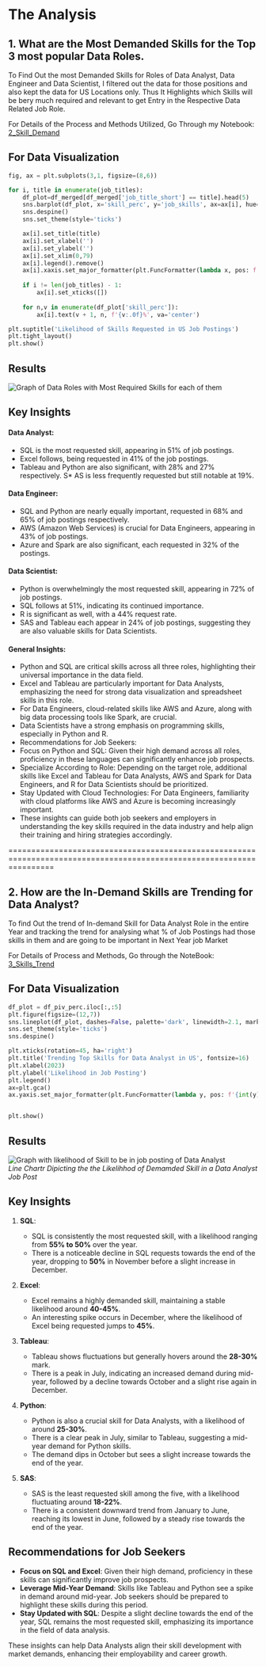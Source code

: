 # The Analysis 

## 1. What are the Most Demanded Skills for the Top 3 most popular Data Roles.

To Find Out the most Demanded Skills for Roles of Data Analyst, Data Engineer and Data Scientist, I filtered out the data for those positions and also kept the data for US Locations only. Thus It Highlights which Skills will be bery much required and relevant to get Entry in the Respective Data Related Job Role.

For Details of the Process and Methods Utilized, Go Through my Notebook:  
[2_Skill_Demand](2_Skill_Demand.ipynb)

## For Data Visualization
``` python
fig, ax = plt.subplots(3,1, figsize=(8,6))

for i, title in enumerate(job_titles):
    df_plot=df_merged[df_merged['job_title_short'] == title].head(5)
    sns.barplot(df_plot, x='skill_perc', y='job_skills', ax=ax[i], hue='skill_perc', palette='dark:b_r')
    sns.despine()
    sns.set_theme(style='ticks')

    ax[i].set_title(title)
    ax[i].set_xlabel('')
    ax[i].set_ylabel('')
    ax[i].set_xlim(0,79)
    ax[i].legend().remove()
    ax[i].xaxis.set_major_formatter(plt.FuncFormatter(lambda x, pos: f'{int(x)}%'))
    
    if i != len(job_titles) - 1:
        ax[i].set_xticks([])
    
    for n,v in enumerate(df_plot['skill_perc']):
        ax[i].text(v + 1, n, f'{v:.0f}%', va='center')

plt.suptitle('Likelihood of Skills Requested in US Job Postings')
plt.tight_layout()
plt.show()
```

## Results
![Graph of Data Roles with Most Required Skills for each of them](Skill_demad_for_3DataRoles.png)


## Key Insights
#### Data Analyst:
* SQL is the most requested skill, appearing in 51% of job postings.
* Excel follows, being requested in 41% of the job postings.
* Tableau and Python are also significant, with 28% and 27% respectively.
S* AS is less frequently requested but still notable at 19%.

#### Data Engineer:
* SQL and Python are nearly equally important, requested in 68% and 65% of job postings respectively.
* AWS (Amazon Web Services) is crucial for Data Engineers, appearing in 43% of job postings.
* Azure and Spark are also significant, each requested in 32% of the postings.

#### Data Scientist:
* Python is overwhelmingly the most requested skill, appearing in 72% of job postings.
* SQL follows at 51%, indicating its continued importance.
* R is significant as well, with a 44% request rate.
* SAS and Tableau each appear in 24% of job postings, suggesting they are also valuable skills for Data Scientists.

#### General Insights:
* Python and SQL are critical skills across all three roles, highlighting their universal importance in the data field.
* Excel and Tableau are particularly important for Data Analysts, emphasizing the need for strong data visualization and spreadsheet skills in this role.
* For Data Engineers, cloud-related skills like AWS and Azure, along with big data processing tools like Spark, are crucial.
* Data Scientists have a strong emphasis on programming skills, especially in Python and R.
* Recommendations for Job Seekers:
* Focus on Python and SQL: Given their high demand across all roles, proficiency in these languages can significantly enhance job prospects.
* Specialize According to Role: Depending on the target role, additional skills like Excel and Tableau for Data Analysts, AWS and Spark for Data Engineers, and R for Data Scientists should be prioritized.
* Stay Updated with Cloud Technologies: For Data Engineers, familiarity with cloud platforms like AWS and Azure is becoming increasingly important.
* These insights can guide both job seekers and employers in understanding the key skills required in the data industry and help align their training and hiring strategies accordingly.

======================================================================================================================

## 2. How are the In-Demand Skills are Trending for Data Analyst?

To find Out the trend of In-demand Skill for Data Analyst Role in the entire Year and tracking the trend for analysing what % of Job Postings had those skills in them and are going to be important in Next Year job Market

For Details of Process and Methods, Go through the NoteBook:      
[3_Skills_Trend](3_Skills_Trend.ipynb)

## For Data Visualization
```python
df_plot = df_piv_perc.iloc[:,:5]
plt.figure(figsize=(12,7))
sns.lineplot(df_plot, dashes=False, palette='dark', linewidth=2.1, markers=True)
sns.set_theme(style='ticks')
sns.despine()

plt.xticks(rotation=45, ha='right')
plt.title('Trending Top Skills for Data Analyst in US', fontsize=16)
plt.xlabel(2023)
plt.ylabel('Likelihood in Job Posting')
plt.legend()
ax=plt.gca()
ax.yaxis.set_major_formatter(plt.FuncFormatter(lambda y, pos: f'{int(y)}%'))


plt.show()
```

## Results
![Graph with likelihood of Skill to be in job posting of Data Analyst](Likelihood_of_skill_in_DA_role.png)  
*Line Chartr Dipicting the the Likelihhod of Demamded Skill in a Data Analyst Job Post*


## Key Insights
1. **SQL**:
   - SQL is consistently the most requested skill, with a likelihood ranging from **55% to 50%** over the year.
   - There is a noticeable decline in SQL requests towards the end of the year, dropping to **50%** in November before a slight increase in December.

2. **Excel**:
   - Excel remains a highly demanded skill, maintaining a stable likelihood around **40-45%**.
   - An interesting spike occurs in December, where the likelihood of Excel being requested jumps to **45%**.

3. **Tableau**:
   - Tableau shows fluctuations but generally hovers around the **28-30%** mark.
   - There is a peak in July, indicating an increased demand during mid-year, followed by a decline towards October and a slight rise again in December.

4. **Python**:
   - Python is also a crucial skill for Data Analysts, with a likelihood of around **25-30%**.
   - There is a clear peak in July, similar to Tableau, suggesting a mid-year demand for Python skills.
   - The demand dips in October but sees a slight increase towards the end of the year.

5. **SAS**:
   - SAS is the least requested skill among the five, with a likelihood fluctuating around **18-22%**.
   - There is a consistent downward trend from January to June, reaching its lowest in June, followed by a steady rise towards the end of the year.

## Recommendations for Job Seekers
- **Focus on SQL and Excel**: Given their high demand, proficiency in these skills can significantly improve job prospects.
- **Leverage Mid-Year Demand**: Skills like Tableau and Python see a spike in demand around mid-year. Job seekers should be prepared to highlight these skills during this period.
- **Stay Updated with SQL**: Despite a slight decline towards the end of the year, SQL remains the most requested skill, emphasizing its importance in the field of data analysis.

These insights can help Data Analysts align their skill development with market demands, enhancing their employability and career growth.

